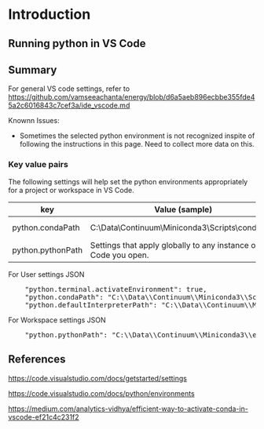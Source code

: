 # Introduction


## Running python in VS Code


## Summary


For general VS code settings, refer to https://github.com/vamseeachanta/energy/blob/d6a5aeb896ecbbe355fde45a2c6016843c7cef3a/ide_vscode.md

Knownn Issues:
- Sometimes the selected python environment is not recognized inspite of following the instructions in this page. Need to collect more data on this.

### Key value pairs

The following settings will help set the python environments appropriately for a project or workspace in VS Code. 

| key |   Value (sample) |  Setting |  Comments |
|---|---|---|---|
| python.condaPath | C:\\Data\\Continuum\\Miniconda3\\Scripts\\conda.exe  | User settings | 
| python.pythonPath | Settings that apply globally to any instance of VS Code you open.  | fallback properties |

For User settings JSON
<pre>
    "python.terminal.activateEnvironment": true,
    "python.condaPath": "C:\\Data\\Continuum\\Miniconda3\\Scripts\\conda.exe",
    "python.defaultInterpreterPath": "C:\\Data\\Continuum\\Miniconda3\\envs\\flask\\python.exe",
</pre>
For Workspace settings JSON
<pre>
    "python.pythonPath": "C:\\Data\\Continuum\\Miniconda3\\envs\\flask\\python.exe",
</pre>




## References

https://code.visualstudio.com/docs/getstarted/settings

https://code.visualstudio.com/docs/python/environments

https://medium.com/analytics-vidhya/efficient-way-to-activate-conda-in-vscode-ef21c4c231f2